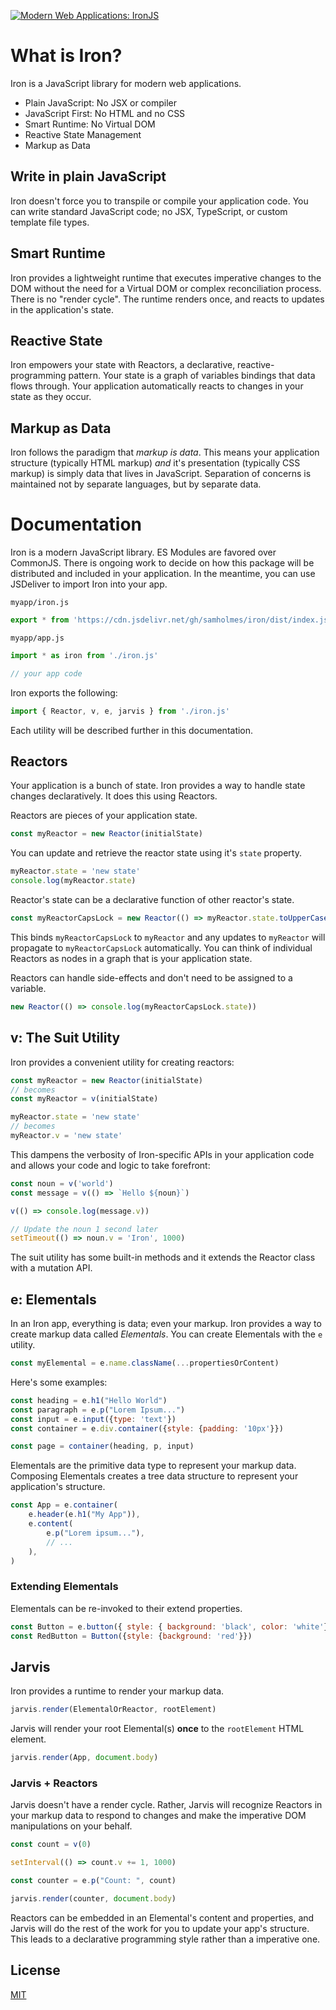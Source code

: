 <p>
  <a href="https://ironjs.org">
	<img alt="Modern Web Applications: IronJS" src="https://ironjs.org/assets/logo.png">
  </a>
</p>


<h1 id="features">What is Iron?</h1>

Iron is a JavaScript library for modern web applications.

* Plain JavaScript: No JSX or compiler
* JavaScript First: No HTML and no CSS
* Smart Runtime: No Virtual DOM
* Reactive State Management
* Markup as Data

## Write in plain JavaScript

Iron doesn't force you to transpile or compile your application code. You can write standard JavaScript code; no JSX, TypeScript, or custom template file types.

## Smart Runtime

Iron provides a lightweight runtime that executes imperative changes to the DOM without the need for a Virtual DOM or complex reconciliation process. There is no "render cycle". The runtime renders once, and reacts to updates in the application's state.

## Reactive State

Iron empowers your state with Reactors, a declarative, reactive-programming pattern. Your state is a graph of variables bindings that data flows through. Your application automatically reacts to changes in your state as they occur.

## Markup as Data

Iron follows the paradigm that _markup is data_. This means your application structure (typically HTML markup) _and_ it's presentation (typically CSS markup) is simply data that lives in JavaScript. Separation of concerns is maintained not by separate languages, but by separate data.

<h1 is="docs">Documentation</h1>

Iron is a modern JavaScript library. ES Modules are favored over CommonJS. There is ongoing work to decide on how this package will be distributed and included in your application. In the meantime, you can use JSDeliver to import Iron into your app.

`myapp/iron.js`
```js
export * from 'https://cdn.jsdelivr.net/gh/samholmes/iron/dist/index.js'
```

`myapp/app.js`
```js
import * as iron from './iron.js'

// your app code
```

Iron exports the following:

```js
import { Reactor, v, e, jarvis } from './iron.js'
```

Each utility will be described further in this documentation.

## Reactors

Your application is a bunch of state. Iron provides a way to handle state changes declaratively. It does this using Reactors.

Reactors are pieces of your application state.

```js
const myReactor = new Reactor(initialState)
```

You can update and retrieve the reactor state using it's `state` property.

```js
myReactor.state = 'new state'
console.log(myReactor.state)
```

Reactor's state can be a declarative function of other reactor's state.

```js
const myReactorCapsLock = new Reactor(() => myReactor.state.toUpperCase())
```

This binds `myReactorCapsLock` to `myReactor` and any updates to `myReactor` will propagate to `myReactorCapsLock` automatically. You can think of individual Reactors as nodes in a graph that is your application state.

Reactors can handle side-effects and don't need to be assigned to a variable.

```js
new Reactor(() => console.log(myReactorCapsLock.state))
```

## v: The Suit Utility

Iron provides a convenient utility for creating reactors:

```js
const myReactor = new Reactor(initialState)
// becomes
const myReactor = v(initialState)

myReactor.state = 'new state'
// becomes
myReactor.v = 'new state'
```

This dampens the verbosity of Iron-specific APIs in your application code and allows your code and logic to take forefront:

```js
const noun = v('world')
const message = v(() => `Hello ${noun}`)

v(() => console.log(message.v))

// Update the noun 1 second later
setTimeout(() => noun.v = 'Iron', 1000)
```

The suit utility has some built-in methods and it extends the Reactor class with a mutation API.

## e: Elementals

In an Iron app, everything is data; even your markup. Iron provides a way to create markup data called _Elementals_. You can create Elementals with the `e` utility.

```js
const myElemental = e.name.className(...propertiesOrContent)
```

Here's some examples:

```js
const heading = e.h1("Hello World")
const paragraph = e.p("Lorem Ipsum...")
const input = e.input({type: 'text'})
const container = e.div.container({style: {padding: '10px'}})

const page = container(heading, p, input)
```

Elementals are the primitive data type to represent your markup data. Composing Elementals creates a tree data structure to represent your application's structure.

```js
const App = e.container(
	e.header(e.h1("My App")),
	e.content(
		e.p("Lorem ipsum..."),
		// ...
	),
)
```

### Extending Elementals

Elementals can be re-invoked to their extend properties.

```js
const Button = e.button({ style: { background: 'black', color: 'white'}})
const RedButton = Button({style: {background: 'red'}})
```

## Jarvis

Iron provides a runtime to render your markup data.

```js
jarvis.render(ElementalOrReactor, rootElement)
```

Jarvis will render your root Elemental(s) **once** to the `rootElement` HTML element.

```js
jarvis.render(App, document.body)
```

### Jarvis + Reactors

Jarvis doesn't have a render cycle. Rather, Jarvis will recognize Reactors in your markup data to respond to changes and make the imperative DOM manipulations on your behalf.

```js
const count = v(0)

setInterval(() => count.v += 1, 1000)

const counter = e.p("Count: ", count)

jarvis.render(counter, document.body)
```

Reactors can be embedded in an Elemental's content and properties, and Jarvis will do the rest of the work for you to update your app's structure. This leads to a declarative programming style rather than a imperative one.

## License

[MIT](LICENSE)
